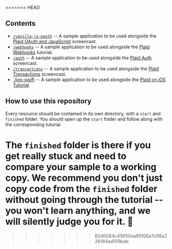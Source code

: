 <<<<<<< HEAD
## Contents
* [`/vanilla-js-oauth`](https://github.com/plaid/tutorial-resources/tree/main/vanilla-js-oauth) -- A sample application to be used alongside the [Plaid OAuth and JavaScript](https://www.youtube.com/watch?v=E0GwNBFVGik) screencast. 
* [`/webhooks`](https://github.com/plaid/tutorial-resources/tree/main/webhooks) -- A sample application to be used alongside the [Plaid Webhooks](https://www.youtube.com/watch?v=0E0KEAVeDyc) tutorial. 
* [`/auth`](https://github.com/plaid/tutorial-resources/tree/main/auth) -- A sample application to be used alongside the [Plaid Auth](https://www.youtube.com/watch?v=FlZ5nzlIq74) screencast.
* [`/transactions`](https://github.com/plaid/tutorial-resources/tree/main/transactions) -- A sample application to be used alongside the [Plaid Transactions](https://www.youtube.com/watch?v=hBiKJ6vTa4g) screencast. 
* [`/ios-swift](https://github.com/plaid/tutorial-resources/tree/main/ios-swift) -- A sample application to be used alongside the [Plaid on iOS Tutorial](https://www.youtube.com/watch?v=9fgmW38usTo). 

## How to use this repository

Every resource should be contained in its own directory, with a `start` and `finished` folder. You should open up the `start` folder and follow along with the corresponding tutorial.

The `finished` folder is there if you get really stuck and need to compare your sample to a working copy. We recommend you don't just copy code from the `finished` folder without going through the tutorial -- you won't learn anything, and we will silently judge you for it. :eyes:
=======

>>>>>>> 82d0084c45650ea85f06a7c86a228184ad109bde
